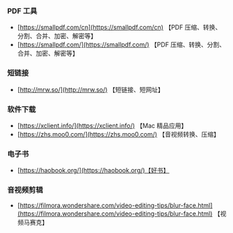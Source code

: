 ### PDF 工具

- [https://smallpdf.com/cn](https://smallpdf.com/cn) 【PDF 压缩、转换、分割、合并、加密、解密等】
- [https://smallpdf.com/](https://smallpdf.com/) 【PDF 压缩、转换、分割、合并、加密、解密等】

### 短链接

- [http://mrw.so/](http://mrw.so/) 【短链接、短网址】

### 软件下载

- [https://xclient.info/](https://xclient.info/) 【Mac 精品应用】
- [https://zhs.moo0.com/](https://zhs.moo0.com/) 【音视频转换、压缩】

### 电子书

- [https://haobook.org/](https://haobook.org/)【好书】

### 音视频剪辑

- [https://filmora.wondershare.com/video-editing-tips/blur-face.html](https://filmora.wondershare.com/video-editing-tips/blur-face.html) 【视频马赛克】

